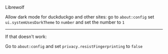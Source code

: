 Librewolf 

Allow dark mode for duckduckgo and other sites:
go to `about:config`
set `ui.systemUsesDarkTheme` to `number` and set the number to `1`

--------

If that doesn't work: 

Go to `about:config`  and set `privacy.resistFingerprinting` to `false`
